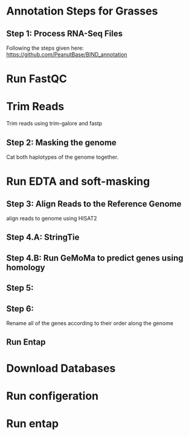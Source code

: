 # Annotation Steps for Grasses


## Step 1: Process RNA-Seq Files

Following the steps given here: https://github.com/PeanutBase/BIND_annotation

# Run FastQC

# Trim Reads

Trim reads using trim-galore and fastp




## Step 2: Masking the genome

Cat both haplotypes of the genome together.

# Run EDTA and soft-masking


## Step 3: Align Reads to the Reference Genome

align reads to genome using HISAT2



## Step 4.A: StringTie




## Step 4.B: Run GeMoMa to predict genes using homology




## Step 5:

## Step 6:



Rename all of the genes according to their order along the genome




## Run Entap
# Download Databases

# Run configeration

# Run entap

